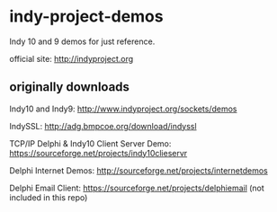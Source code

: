 indy-project-demos
==================

Indy 10 and 9 demos for just reference.

official site: http://indyproject.org

## originally downloads

Indy10 and Indy9: http://www.indyproject.org/sockets/demos

IndySSL: http://adg.bmpcoe.org/download/indyssl

TCP/IP Delphi & Indy10 Client Server Demo: https://sourceforge.net/projects/indy10clieservr

Delphi Internet Demos: http://sourceforge.net/projects/internetdemos

Delphi Email Client: https://sourceforge.net/projects/delphiemail (not included in this repo)
